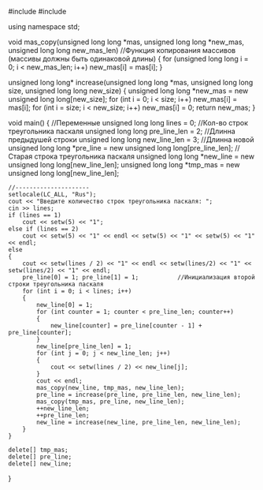 #include <iostream>
#include <iomanip>

using namespace std;


void mas_copy(unsigned long long *mas, unsigned long long *new_mas, unsigned long long new_mas_len)		//Функция копирования массивов (массивы должны быть одинаковой длины)
{
	for (unsigned long long i = 0; i < new_mas_len; i++)
		new_mas[i] = mas[i];
}


unsigned long long* increase(unsigned long long *mas, unsigned long long size, unsigned long long new_size)
{
	unsigned long long *new_mas = new unsigned long long[new_size];
	for (int i = 0; i < size; i++)
		new_mas[i] = mas[i];
	for (int i = size; i < new_size; i++)
		new_mas[i] = 0;
	return new_mas;
}

void main()
{
	//Переменные
	unsigned long long lines = 0;						//Кол-во строк треугольника паскаля
	unsigned long long pre_line_len = 2;						//Длинна предыдушей строки
	unsigned long long new_line_len = 3;						//Длинна новой 
	unsigned long long *pre_line = new unsigned long long[pre_line_len];		//Старая строка треугольника паскаля
	unsigned long long *new_line = new unsigned long long[new_line_len];
	unsigned long long *tmp_mas = new unsigned long long[new_line_len];

	//---------------------
	setlocale(LC_ALL, "Rus");
	cout << "Введите количество строк треугольника паскаля: ";
	cin >> lines;
	if (lines == 1)
		cout << setw(5) << "1";
	else if (lines == 2)
		cout << setw(5) << "1" << endl << setw(5) << "1" << setw(5) << "1" << endl;
	else
	{
		cout << setw(lines / 2) << "1" << endl << setw(lines/2) << "1" << setw(lines/2) << "1" << endl;
		pre_line[0] = 1; pre_line[1] = 1;			//Инициализация второй строки треугольника паскаля
		for (int i = 0; i < lines; i++)
		{
			new_line[0] = 1;
			for (int counter = 1; counter < pre_line_len; counter++)
			{
				new_line[counter] = pre_line[counter - 1] + pre_line[counter];
			}
			new_line[pre_line_len] = 1;
			for (int j = 0; j < new_line_len; j++)
			{
				cout << setw(lines / 2) << new_line[j];
			}
			cout << endl;
			mas_copy(new_line, tmp_mas, new_line_len);
			pre_line = increase(pre_line, pre_line_len, new_line_len);
			mas_copy(tmp_mas, pre_line, new_line_len);
			++new_line_len;
			++pre_line_len;
			new_line = increase(new_line, pre_line_len, new_line_len);
		}
	}

	delete[] tmp_mas;
	delete[] pre_line;
	delete[] new_line;
}
